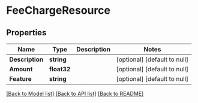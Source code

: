 # FeeChargeResource

## Properties
Name | Type | Description | Notes
------------ | ------------- | ------------- | -------------
**Description** | **string** |  | [optional] [default to null]
**Amount** | **float32** |  | [optional] [default to null]
**Feature** | **string** |  | [optional] [default to null]

[[Back to Model list]](../README.md#documentation-for-models) [[Back to API list]](../README.md#documentation-for-api-endpoints) [[Back to README]](../README.md)


